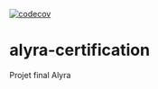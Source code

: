[![codecov](https://codecov.io/gh/manthis/alyra-certification/graph/badge.svg?token=jYvNAUGmUp)](https://codecov.io/gh/manthis/alyra-certification)

# alyra-certification
Projet final Alyra
